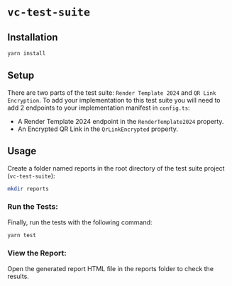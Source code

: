 # `vc-test-suite`

## Installation

```bash
yarn install
```

## Setup

There are two parts of the test suite: `Render Template 2024` and `QR Link Encryption`. To add your implementation to this test suite you will need to add 2 endpoints to your implementation manifest in `config.ts`:
- A Render Template 2024 endpoint in the `RenderTemplate2024` property.
- An Encrypted QR Link in the `QrLinkEncrypted` property.

## Usage

Create a folder named reports in the root directory of the test suite project (`vc-test-suite`):

```bash
mkdir reports
```

### Run the Tests:

Finally, run the tests with the following command:

```bash
yarn test
```

### View the Report:

Open the generated report HTML file in the reports folder to check the results.
